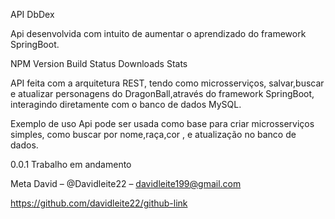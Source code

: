 API DbDex

Api desenvolvida com intuito de aumentar o aprendizado do framework SpringBoot.

NPM Version Build Status Downloads Stats

API feita com a arquitetura REST, tendo como microsserviços, salvar,buscar e atualizar personagens 
do DragonBall,através do framework SpringBoot, interagindo diretamente com o banco de dados MySQL.

Exemplo de uso
Api pode ser usada como base para criar microsserviços simples, como buscar por nome,raça,cor , e atualização no banco de dados.

0.0.1
Trabalho em andamento

Meta
David – @Davidleite22 – davidleite199@gmail.com


https://github.com/davidleite22/github-link

